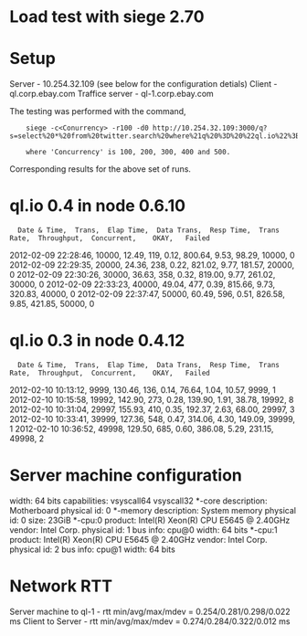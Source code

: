 Load test with siege 2.70
==========================

Setup
======
Server - 10.254.32.109 (see below for the configuration detials)
Client - ql.corp.ebay.com
Traffice server - ql-1.corp.ebay.com

The testing was performed with the command,

        siege -c<Conurrency> -r100 -d0 http://10.254.32.109:3000/q?s=select%20*%20from%20twitter.search%20where%21q%20%3D%20%22ql.io%22%3B

        where 'Concurrency' is 100, 200, 300, 400 and 500.

Corresponding results for the above set of runs.


ql.io 0.4 in node 0.6.10
========================
      Date & Time,  Trans,  Elap Time,  Data Trans,  Resp Time,  Trans Rate,  Throughput,  Concurrent,    OKAY,   Failed
2012-02-09 22:28:46,  10000,      12.49,         119,       0.12,      800.64,        9.53,       98.29,   10000,       0
2012-02-09 22:29:35,  20000,      24.36,         238,       0.22,      821.02,        9.77,      181.57,   20000,       0
2012-02-09 22:30:26,  30000,      36.63,         358,       0.32,      819.00,        9.77,      261.02,   30000,       0
2012-02-09 22:33:23,  40000,      49.04,         477,       0.39,      815.66,        9.73,      320.83,   40000,       0
2012-02-09 22:37:47,  50000,      60.49,         596,       0.51,      826.58,        9.85,      421.85,   50000,       0



ql.io 0.3 in node 0.4.12
========================
      Date & Time,  Trans,  Elap Time,  Data Trans,  Resp Time,  Trans Rate,  Throughput,  Concurrent,    OKAY,   Failed
2012-02-10 10:13:12,   9999,     130.46,         136,       0.14,       76.64,        1.04,       10.57,    9999,       1
2012-02-10 10:15:58,  19992,     142.90,         273,       0.28,      139.90,        1.91,       38.78,   19992,       8
2012-02-10 10:31:04,  29997,     155.93,         410,       0.35,      192.37,        2.63,       68.00,   29997,       3
2012-02-10 10:33:41,  39999,     127.36,         548,       0.47,      314.06,        4.30,      149.09,   39999,       1
2012-02-10 10:36:52,  49998,     129.50,         685,       0.60,      386.08,        5.29,      231.15,   49998,       2



Server machine configuration
=============================
width: 64 bits
    capabilities: vsyscall64 vsyscall32
  *-core
       description: Motherboard
       physical id: 0
     *-memory
          description: System memory
          physical id: 0
          size: 23GiB
     *-cpu:0
          product: Intel(R) Xeon(R) CPU           E5645  @ 2.40GHz
          vendor: Intel Corp.
          physical id: 1
          bus info: cpu@0
          width: 64 bits
     *-cpu:1
          product: Intel(R) Xeon(R) CPU           E5645  @ 2.40GHz
          vendor: Intel Corp.
          physical id: 2
          bus info: cpu@1
          width: 64 bits

Network RTT
===========
Server machine to ql-1 - rtt min/avg/max/mdev = 0.254/0.281/0.298/0.022 ms
Client to Server - rtt min/avg/max/mdev = 0.274/0.284/0.322/0.012 ms


